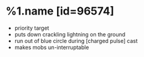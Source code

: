 %1.name [id=96574]
=======
- priority target
- puts down crackling lightning on the ground
- run out of blue circle during [charged pulse] cast
- makes mobs un-interruptable
